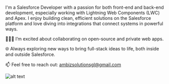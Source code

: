 I'm a Salesforce Developer with a passion for both front-end and back-end development, especially working with Lightning Web Components (LWC) and Apex. I enjoy building clean, efficient solutions on the Salesforce platform and love diving into integrations that connect systems in powerful ways.

👨🏽‍💻 I’m excited about collaborating on open-source and private web apps.

🌐 Always exploring new ways to bring full-stack ideas to life, both inside and outside Salesforce.

📫 Feel free to reach out: ambizsolutionsgl@gmail.com

<!---
abemartinez2020/abemartinez2020 is a ✨ special ✨ repository because its `README.md` (this file) appears on your GitHub profile.
You can click the Preview link to take a look at your changes.
--->
![alt text](https://www.codewars.com/users/abemartinez2020/badges/micro "image Title")
